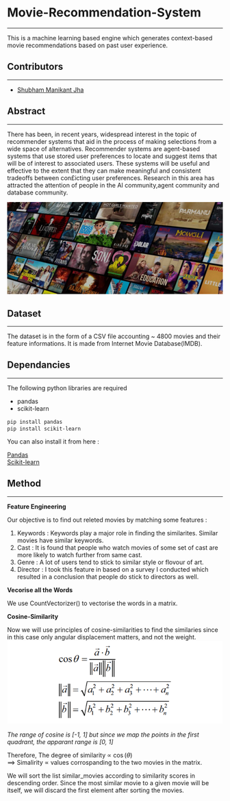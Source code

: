 # Movie-Recommendation-System
***

This is a machine learning based engine which generates context-based movie recommendations based on past user experience.

## Contributors
***

* [Shubham Manikant Jha](https://github.com/shubhamjha-cse)

## Abstract

***
There has been, in recent years, widespread interest in the topic of recommender systems that aid in the process of making selections from a wide space of alternatives. Recommender systems are agent-based systems that use stored user preferences to locate and suggest items that will be of interest to associated users. These systems will be useful and effective to the extent that they can make meaningful and consistent tradeoffs between con£icting user preferences. Research in this area has attracted the attention of people in the AI community,agent community and database community.

![](resources/netflix_movies_cover.jpg "Title")

## Dataset
***
The dataset is in the form of a CSV file accounting ~ 4800 movies and their feature informations. It is made from Internet Movie Database(IMDB).  

## Dependancies
***
The following python libraries are required
* pandas
* scikit-learn

~~~
pip install pandas
pip install scikit-learn
~~~

You can also install it from here :

[Pandas](https://pandas.pydata.org/)  
[Scikit-learn](https://scikit-learn.org/stable/install.html)


## Method 
***
**Feature Engineering**  

Our objective is to find out releted movies by matching some features :
1. Keywords : Keywords play a major role in finding the similarites. Similar movies have similar keywords.
2. Cast : It is found that people who watch movies of some set of cast are more likely to watch further from same cast.
3. Genre : A lot of users tend to stick to similar style or flovour of art.
4. Director  : I took this feature in based on a survey I conducted which resulted in a conclusion that people do stick to directors as well.  

**Vecorise all the Words**

We use CountVectorizer() to vectorise the words in a matrix.

**Cosine-Similarity**

Now we will use principles of cosine-similarities to find the similaries since in this case only angular displacement matters, and not the weight.
![](resources/cosine.png "Title")

*The range of cosine is [-1, 1] but since we map the points in the first quadrant, the apparant range is [0, 1]*

Therefore, The degree of similarity $\propto$ $\cos$($\theta$)  
$\implies$ Simalirity $\propto$ values corrospanding to the two movies in the matrix.


We will sort the list similar_movies according to similarity scores in descending order. Since the most similar movie to a given movie will be itself, we will discard the first element after sorting the movies.




